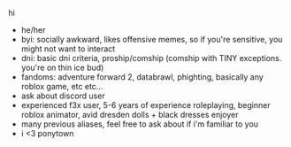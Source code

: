 hi
- he/her
- byi: socially awkward, likes offensive memes, so if you're sensitive, you might not want to interact
- dni: basic dni criteria, proship/comship (comship with TINY exceptions. you're on thin ice bud)
- fandoms: adventure forward 2, databrawl, phighting, basically any roblox game, etc etc...
- ask about discord user
- experienced f3x user, 5-6 years of experience roleplaying, beginner roblox animator, avid dresden dolls + black dresses enjoyer
- many previous aliases, feel free to ask about if i'm familiar to you
-  i <3 ponytown

